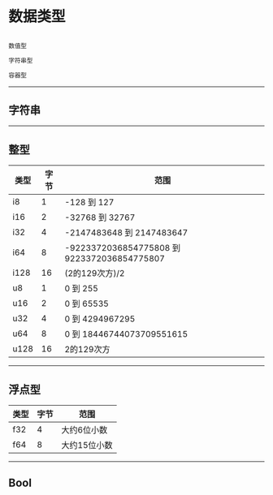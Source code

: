# 数据类型

```Rust

数值型    

字符串型 

容器型  

```

---
## 字符串


---

## 整型

| 类型   | 字节 | 范围                                         |
|------|----|--------------------------------------------|
| i8   | 1  | -128 到 127                                 |
| i16  | 2  | -32768 到 32767                             |
| i32  | 4  | -2147483648 到 2147483647                   |
| i64  | 8  | -9223372036854775808 到 9223372036854775807 |
| i128 | 16 | (2的129次方)/2                                |
| u8   | 1  | 0 到 255                                    |
| u16  | 2  | 0 到 65535                                  |
| u32  | 4  | 0 到 4294967295                             |
| u64  | 8  | 0 到 18446744073709551615                   |
| u128 | 16 | 2的129次方                                    |

---

## 浮点型

| 类型  | 字节 | 范围      |
|-----|----|---------|
| f32 | 4  | 大约6位小数  |
| f64 | 8  | 大约15位小数 |

---
## Bool
